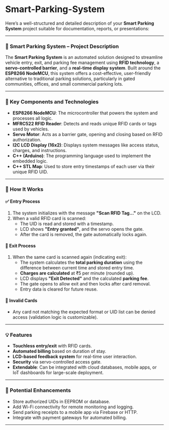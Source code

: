 # Smart-Parking-System
Here’s a well-structured and detailed description of your **Smart Parking System** project suitable for documentation, reports, or presentations:

---

### 🚗 Smart Parking System – Project Description

The **Smart Parking System** is an automated solution designed to streamline vehicle entry, exit, and parking fee management using **RFID technology**, a **servo-controlled barrier**, and a **real-time display system**. Built around the **ESP8266 NodeMCU**, this system offers a cost-effective, user-friendly alternative to traditional parking solutions, particularly in gated communities, offices, and small commercial parking lots.

---

### 🔧 Key Components and Technologies
- **ESP8266 NodeMCU**: The microcontroller that powers the system and processes all logic.
- **MFRC522 RFID Reader**: Detects and reads unique RFID cards or tags used by vehicles.
- **Servo Motor**: Acts as a barrier gate, opening and closing based on RFID authorization.
- **I2C LCD Display (16x2)**: Displays system messages like access status, charges, and instructions.
- **C++ (Arduino)**: The programming language used to implement the embedded logic.
- **C++ STL Map**: Used to store entry timestamps of each user via their unique RFID UID.

---

### 🧠 How It Works

#### ✅ Entry Process
1. The system initializes with the message **"Scan RFID Tag..."** on the LCD.
2. When a valid RFID card is scanned:
   - The UID is read and stored with a timestamp.
   - LCD shows **"Entry granted"**, and the servo opens the gate.
   - After the card is removed, the gate automatically locks again.

#### 🚗 Exit Process
1. When the same card is scanned again (indicating exit):
   - The system calculates the **total parking duration** using the difference between current time and stored entry time.
   - **Charges are calculated** at ₹5 per minute (rounded up).
   - LCD displays **"Exit Detected"** and the calculated **parking fee**.
   - The gate opens to allow exit and then locks after card removal.
   - Entry data is cleared for future reuse.

#### 🚫 Invalid Cards
- Any card not matching the expected format or UID list can be denied access (validation logic is customizable).

---

### 💡 Features
- **Touchless entry/exit** with RFID cards.
- **Automated billing** based on duration of stay.
- **LCD-based feedback system** for real-time user interaction.
- **Security** via servo-controlled access gate.
- **Extendable**: Can be integrated with cloud databases, mobile apps, or IoT dashboards for large-scale deployment.

---

### 🧪 Potential Enhancements
- Store authorized UIDs in EEPROM or database.
- Add Wi-Fi connectivity for remote monitoring and logging.
- Send parking receipts to a mobile app via Firebase or HTTP.
- Integrate with payment gateways for automated billing.

---
